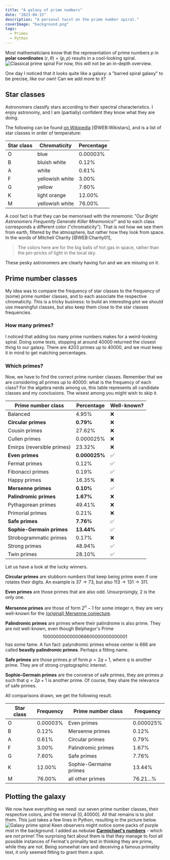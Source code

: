 ```yaml
---
title: "A galaxy of prime numbers"
date: "2023-04-15"
description: "A personal twist on the prime number spiral."
coverImage: "background.png"
tags:
  - Primes
  - Python
---
```


Most mathematicians know that the representation of prime numbers $p$ in **polar coordinates** $(r,\theta) = (p,p)$ results in a cool-looking spiral.
![Classical prime spiral](primetales/2023-primes-white.png)
For now, this will not be an in-depth overview.

One day I noticed that it looks quite like a galaxy: a "barred spiral galaxy" to be precise, like our own! Can we add more to it?

## Star classes

Astronomers classify stars according to their spectral characteristics. I enjoy astronomy, and I am (partially) confident they know what they are doing.

The following can be found [on Wikipedia](https://en.wikipedia.org/wiki/Stellar_classification#Harvard_spectral_classification) [@WEB:Wikistars], and is a list of star classes in order of temperature:

| Star class | Chromaticity    | Percentage |
| ---------- | --------------- | ---------- |
| O          | blue            | 0.00003%   |
| B          | bluish white    | 0.12%      |
| A          | white           | 0.61%      |
| F          | yellowish white | 3.00%      |
| G          | yellow          | 7.60%      |
| K          | light orange    | 12.00%     |
| M          | yellowish white | 76.00%     |

A cool fact is that they can be memorised with the mnemonic _"*O*ur *B*right *A*stronomers *F*requently *G*enerate *K*iller *M*nemonics!"_ and to each class corresponds a different color ("chromaticity"). That is not how we see them from earth, filtered by the atmosphere, but rather how they look from space. In the words of Mitchell Charity [@WEB:Charity01],

> The colors here are for the big balls of hot gas in space, rather than the pin-pricks of light in the local sky.

These pesky astronomers are clearly having fun and we are missing on it.

## Prime number classes

My idea was to compare the frequency of star classes to the frequency of (some) prime number classes, and to each associate the respective chromaticity. This is a tricky business: to build an interesting plot we should use meaningful classes, but also keep them close to the star classes frequencies.

### How many primes?

I noticed that adding too many prime numbers makes for a weird-looking spiral. Doing some tests, stopping at around $40000$ returned the closest thing to our galaxy. There are $4203$ primes up to $40000$, and we must keep it in mind to get matching percentages.

### Which primes?

Now, we have to find the correct prime number classes. Remember that we are considering all primes up to $40000$: what is the frequency of each class?
For the algebra nerds among us, this table represents all candidate classes and my conclusions. The wisest among you might wish to skip it.

| Prime number class         | Percentage    | Well-known? |
| -------------------------- | ------------- | ----------- |
| Balanced                   | 4.95%         | ❌          |
| **Circular primes**        | **0.79%**     | ❌          |
| Cousin primes              | 27.62%        | ❌          |
| Cullen primes              | 0.000025%     | ❌          |
| Emirps (reversible primes) | 23.32%        | ❌          |
| **Even primes**            | **0.000025%** | ✅          |
| Fermat primes              | 0.12%         | ✅          |
| Fibonacci primes           | 0.19%         | ✅          |
| Happy primes               | 16.35%        | ❌          |
| **Mersenne primes**        | **0.10%**     | ✅          |
| **Palindromic primes**     | **1.67%**     | ❌          |
| Pythagorean primes         | 49.41%        | ❌          |
| Primorial primes           | 0.21%         | ❌          |
| **Safe primes**            | **7.76%**     | ✅          |
| **Sophie-Germain primes**  | **13.44%**    | ✅          |
| Strobogrammatic primes     | 0.17%         | ❌          |
| Strong primes              | 48.94%        | ✅          |
| Twin primes                | 28.10%        | ✅          |

Let us have a look at the lucky winners.

**Circular primes** are stubborn numbers that keep being prime even if one rotates their digits. An example is $37\rightarrow73$, but also $113\rightarrow131\rightarrow311$.

**Even primes** are those primes that are also odd. Unsurprisingly, $2$ is the only one.

**Mersenne primes** are those of form $2^n-1$ for some integer $n$, they are very well-known for the [(original) Mersenne conjecture](https://en.wikipedia.org/wiki/Mersenne_conjectures#Original_Mersenne_conjecture).

**Palindromic primes** are primes where their palindrome is also prime. They are not well-known, even though Belphegor's Prime $$1000000000000066600000000000001$$ has some fame. A fun fact: palyndromic primes whose center is $666$ are called **beastly palindromic primes**. Perhaps a fitting name.

**Safe primes** are those primes $p$ of form $p=2q+1$, where $q$ is another prime. They are of strong cryptographic interest.

**Sophie-Germain primes** are the converse of safe primes, they are primes $p$ such that $q=2p+1$ is another prime. Of course, they share the relevance of safe primes.

All comparisons drawn, we get the following result.

| Star class | Frequency | Prime number class     | Frequency |
| ---------- | --------- | ---------------------- | --------- |
| O          | 0.00003%  | Even primes            | 0.000025% |
| B          | 0.12%     | Mersenne primes        | 0.12%     |
| A          | 0.61%     | Circular primes        | 0.79%     |
| F          | 3.00%     | Palindromic primes     | 1.67%     |
| G          | 7.60%     | Safe primes            | 7.76%     |
| K          | 12.00%    | Sophie-Germaine primes | 13.44%    |
| M          | 76.00%    | all other primes       | 76.21...% |

## Plotting the galaxy

We now have everything we need: our seven prime number classes, their respective colors, and the interval $[0,40000]$. All that remains is to plot them. This just takes a few lines in Python, resulting in the picture below.
![Galaxy prime spiral](primetales/2023-primes.png)
Keen observers might notice some packs of purple mist in the background. I added as nebulae [**Carmichael's numbers**](https://en.wikipedia.org/wiki/Carmichael_number) - which are _not_ prime! The surprising fact about them is that they manage to fool all possible instances of Fermat's primality test in thinking they are prime, while they are not. Being somewhat rare and deceiving a famous primality test, it only seemed fitting to grant them a spot.
